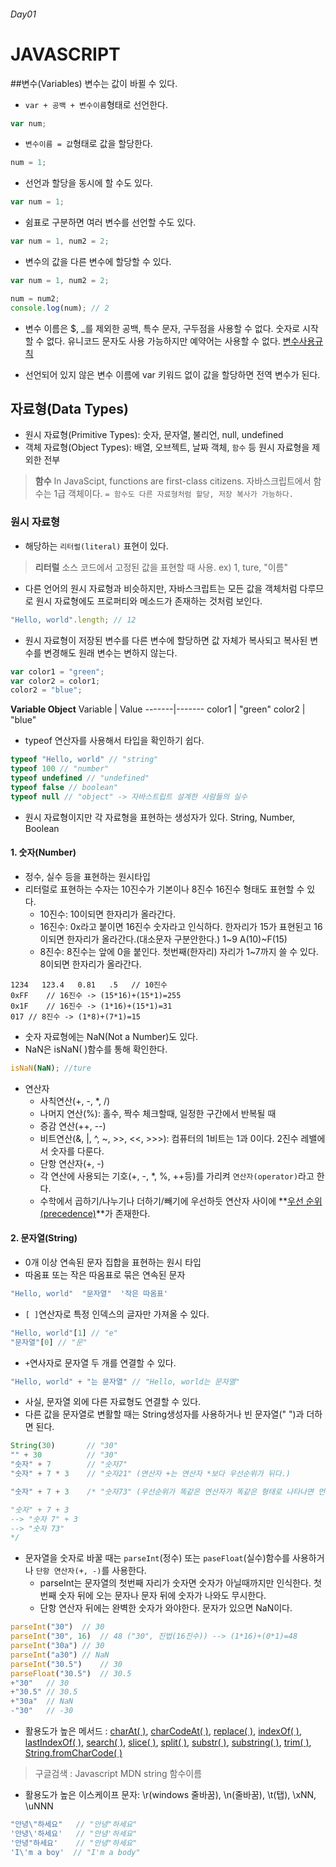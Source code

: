 ###### Day01

# JAVASCRIPT

##변수(Variables)
변수는 값이 바뀔 수 있다.

- `var + 공백 + 변수이름`형태로 선언한다.
```javascript
var num;
```

- `변수이름 = 값`형태로 값을 할당한다.
```javascript
num = 1;
```

- 선언과 할당을 동시에 할 수도 있다.
```javascript
var num = 1;
```

- 쉼표로 구분하면 여러 변수를 선언할 수도 있다.
```javascript
var num = 1, num2 = 2;
```

- 변수의 값을 다른 변수에 할당할 수 있다.
```javascript
var num = 1, num2 = 2;

num = num2;
console.log(num); // 2
```

- 변수 이름은 $, _를 제외한 공백, 특수 문자, 구두점을 사용할 수 없다. 숫자로 시작할 수 없다. 유니코드 문자도 사용 가능하지만 예약어는 사용할 수 없다.
[변수사용규칙](https//developer.mozilla.org/en-US/Web/JavaScript/Reference/Lexical_grammar)

- 선언되어 있지 않은 변수 이름에 var 키워드 없이 값을 할당하면 전역 변수가 된다.

## 자료형(Data Types)
- 원시 자료형(Primitive Types): 숫자, 문자열, 불리언, null, undefined
- 객체 자료형(Object Types): 배열, 오브젝트, 날짜 객체, `함수` 등 원시 자료형을 제외한 전부
> **함수**
> In JavaScipt, functions are first-class citizens.
> 자바스크립트에서 함수는 1급 객체이다.
> `= 함수도 다른 자료형처럼 할당, 저장 복사가 가능하다.`

### 원시 자료형
- 해당하는 `리터럴(literal)` 표현이 있다.
> **리터럴** 
> 소스 코드에서 고정된 값을 표현할 때 사용. 
> ex) 1, ture, "이름"

- 다른 언어의 원시 자료형과 비슷하지만, 자바스크립트는 모든 값을 객체처럼 다루므로 원시 자료형에도 프로퍼티와 메소드가 존재하는 것처럼 보인다.
```javascript
"Hello, world".length; // 12
```
- 원시 자료형이 저장된 변수를 다른 변수에 할당하면 값 자체가 복사되고 복사된 변수를 변경해도 원래 변수는 변하지 않는다.
```javascript
var color1 = "green";
var color2 = color1;
color2 = "blue";
```
**Variable Object**
Variable | Value
-------|-------
color1 | "green"
color2 | "blue"

- typeof 연산자를 사용해서 타입을 확인하기 쉽다.
```javascript
typeof "Hello, world" // "string"
typeof 100 // "number"
typeof undefined // "undefined"
typeof false // boolean"
typeof null // "object" -> 자바스트립트 설계한 사람들의 실수
```

- 원시 자료형이지만 각 자료형을 표현하는 생성자가 있다.
String, Number, Boolean

####  1. 숫자(Number)
- 정수, 실수 등을 표현하는 원시타입
- 리터럴로 표현하는 수자는 10진수가 기본이나 8진수 16진수 형태도 표현할 수 있다.
	- 10진수:  10이되면 한자리가 올라간다.
	- 16진수:
	 0x라고 붙이면 16진수 숫자라고 인식하다.
	한자리가 15가 표현된고 16이되면 한자리가 올라간다.(대소문자 구분안한다.)
	1~9 A(10)~F(15)
	- 8진수: 
	8진수는 앞에 0을 붙인다.
	첫번째(한자리) 자리가 1~7까지 쓸 수 있다. 
	8이되면 한자리가 올라간다.
```
1234   123.4   0.81   .5   // 10진수
0xFF	// 16진수 -> (15*16)+(15*1)=255
0x1F	// 16진수 -> (1*16)+(15*1)=31
017 // 8진수 -> (1*8)+(7*1)=15
```
- 숫자 자료형에는 NaN(Not a Number)도 있다.
- NaN은 isNaN( )함수를 통해 확인한다.
```javascript
isNaN(NaN);	//ture
```
- 연산자
	- 사칙연산(+, -, *, /) 
	- 나머지 연산(%): 홀수, 짝수 체크할때, 일정한 구간에서 반복될 때 
	- 증감 연산(++, --)
	- 비트연산(&, |, ^, ~, >>, <<,  >>>): 컴퓨터의 1비트는 1과 0이다. 2진수 레밸에서 숫자를 다룬다. 
	- 단항 연산자(+, -)
	- 각 연산에 사용되는 기호(+, -, *, %, ++등)를 가리켜 `연산자(operator)`라고 한다.
	- 수학에서 곱하기/나누기나 더하기/빼기에 우선하듯 연산자 사이에 **[우선 순위(precedence)](https://developer.mozilla.org/en-US/docs/Web/JavaScript/Reference/Operators/Operator_Precedence)**가 존재한다.

####  2. 문자열(String)
- 0개 이상 연속된 문자 집합을 표현하는 원시 타입
- 따옴표 또는 작은 따옴표로 묶은 연속된 문자
```javascript
"Hello, world"  "문자열"  '작은 따옴표'
```

- `[ ]`연산자로 특정 인덱스의 글자만 가져올 수 있다.
```javascript
"Hello, world"[1] // "e"
"문자열"[0] // "문"
```

- `+`연사자로 문자열 두 개를 연결할 수 있다.
```javascript
"Hello, world" + "는 문자열" // "Hello, world는 문자열"
```
- 사실, 문자열 외에 다른 자료형도 연결할 수 있다.
- 다른 값을 문자열로 변활할 때는 String생성자를 사용하거나 빈 문자열(" ")과 더하면 된다.
```javascript
String(30)		 // "30"
"" + 30			 // "30"
"숫자" + 7		// "숫자7"
"숫자" + 7 * 3	// "숫자21" (연산자 +는 연산자 *보다 우선순위가 뒤다.)

"숫자" + 7 + 3	/* "숫자73" (우선순위가 똑같은 연산자가 똑같은 형태로 나타나면 먼저 나타난게 먼저 계산된다. 똑같은 연산자는 왼쪽부터 계산된다.)

"숫자" + 7 + 3 
--> "숫자 7" + 3
--> "숫자 73"
*/
```

- 문자열을 숫자로 바꿀 때는 `parseInt`(정수) 또는 `paseFloat`(실수)함수를 사용하거나 `단항 연산자(+, -)`를 사용한다.
	- parseInt는 문자열의 첫번째 자리가 숫자면 숫자가 아닐때까지만 인식한다. 첫번째 숫자 뒤에 오는 문자나 문자 뒤에 숫자가 나와도 무시한다.
	- 단항 연산자 뒤에는 완벽한 숫자가 와야한다. 문자가 있으면 NaN이다.
```javascript
parseInt("30")	// 30
parseInt("30", 16)	// 48 ("30", 진법(16진수)) --> (1*16)+(0*1)=48
parseInt("30a")	// 30
parseInt("a30")	// NaN
parseInt("30.5")	// 30
parseFloat("30.5")	// 30.5
+"30"	// 30
+"30.5"	// 30.5
+"30a"	// NaN
-"30"	// -30
```

- 활용도가 높은 메서드 :  [charAt( )](https://developer.mozilla.org/ko/docs/Web/JavaScript/Reference/Global_Objects/String/charAt), [charCodeAt( )](https://developer.mozilla.org/ko/docs/Web/JavaScript/Reference/Global_Objects/String/charCodeAt), [replace( )](https://developer.mozilla.org/en-US/docs/Web/JavaScript/Reference/Global_Objects/String/replace), [indexOf( )](https://developer.mozilla.org/en-US/docs/Web/JavaScript/Reference/Global_Objects/String/indexOf), [lastIndexOf( )](https://developer.mozilla.org/ko/docs/Web/JavaScript/Reference/Global_Objects/String/lastIndexOf), [search( )](https://developer.mozilla.org/en-US/docs/Web/JavaScript/Reference/Global_Objects/String/search), [slice( )](https://developer.mozilla.org/en-US/docs/Web/JavaScript/Reference/Global_Objects/String/slice), [split( )](https://developer.mozilla.org/en-US/docs/Web/JavaScript/Reference/Global_Objects/String/split), [substr( )](https://developer.mozilla.org/ko/docs/Web/JavaScript/Reference/Global_Objects/String/substr), [substring( )](https://developer.mozilla.org/en-US/docs/Web/JavaScript/Reference/Global_Objects/String/substring), [trim( )](https://developer.mozilla.org/ko/docs/Web/JavaScript/Reference/Global_Objects/String/trim), [String.fromCharCode( )](https://developer.mozilla.org/ko/docs/Web/JavaScript/Reference/Global_Objects/String/fromCharCode)
> 구글검색 : Javascript MDN string 함수이름

- 활용도가 높은 이스케이프 문자:  \r(windows 줄바꿈), \n(줄바꿈), \t(탭), \xNN, \uNNN
```javascript
"안녕\"하세요"	// "안녕"하세요"
'안녕\'하세요'	// "안녕'하세요"
'안녕"하세요'	// "안녕"하세요"
'I\'m a boy'  // "I'm a body"
```
